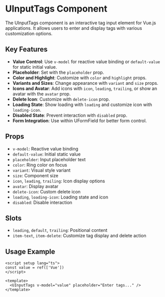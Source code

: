 # UInputTags Component

The UInputTags component is an interactive tag input element for Vue.js applications. It allows users to enter and display tags with various customization options.

## Key Features

- **Value Control**: Use `v-model` for reactive value binding or `default-value` for static initial value.
- **Placeholder**: Set with the `placeholder` prop.
- **Color and Highlight**: Customize with `color` and `highlight` props.
- **Variants and Sizes**: Change appearance with `variant` and `size` props.
- **Icons and Avatar**: Add icons with `icon`, `leading`, `trailing`, or show an avatar with the `avatar` prop.
- **Delete Icon**: Customize with `delete-icon` prop.
- **Loading State**: Show loading with `loading` and customize icon with `loading-icon`.
- **Disabled State**: Prevent interaction with `disabled` prop.
- **Form Integration**: Use within UFormField for better form control.

## Props

- `v-model`: Reactive value binding
- `default-value`: Initial static value
- `placeholder`: Input placeholder text
- `color`: Ring color on focus
- `variant`: Visual style variant
- `size`: Component size
- `icon`, `leading`, `trailing`: Icon display options
- `avatar`: Display avatar
- `delete-icon`: Custom delete icon
- `loading`, `loading-icon`: Loading state and icon
- `disabled`: Disable interaction

## Slots

- `leading`, `default`, `trailing`: Positional content
- `item-text`, `item-delete`: Customize tag display and delete action

## Usage Example

```vue
<script setup lang="ts">
const value = ref(['Vue'])
</script>

<template>
  <UInputTags v-model="value" placeholder="Enter tags..." />
</template>
```